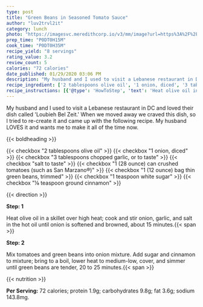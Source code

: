 ```yaml
---
type: post
title: "Green Beans in Seasoned Tomato Sauce"
author: "luv2trvl2it"
category: lunch
photo: "https://imagesvc.meredithcorp.io/v3/mm/image?url=https%3A%2F%2Fimages.media-allrecipes.com%2Fuserphotos%2F994041.jpg"
prep_time: "P0DT0H15M"
cook_time: "P0DT0H35M"
recipe_yield: "8 servings"
rating_value: 3.2
review_count: 5
calories: "72 calories"
date_published: 01/29/2020 03:06 PM
description: "My husband and I used to visit a Lebanese restaurant in DC and loved their dish called 'Loubieh Bel Zeit.' When we moved away we craved this dish, so I tried to re-create it and came up with the following recipe. My husband LOVES it and wants me to make it all of the time now."
recipe_ingredient: ['2 tablespoons olive oil', '1 onion, diced', '3 tablespoons chopped garlic, or to taste', 'salt to taste', '1 (28 ounce) can crushed tomatoes (such as San Marzano®)', '1 (12 ounce) bag thin green beans, trimmed', '1 teaspoon white sugar', '⅛ teaspoon ground cinnamon']
recipe_instructions: [{'@type': 'HowToStep', 'text': 'Heat olive oil in a skillet over high heat; cook and stir onion, garlic, and salt in the hot oil until onion is softened and browned, about 15 minutes.\n'}, {'@type': 'HowToStep', 'text': 'Mix tomatoes and green beans into onion mixture. Add sugar and cinnamon to mixture; bring to a boil, lower heat to medium-low, cover, and simmer until green beans are tender, 20 to 25 minutes.\n'}]
---
```


My husband and I used to visit a Lebanese restaurant in DC and loved their dish called 'Loubieh Bel Zeit.' When we moved away we craved this dish, so I tried to re-create it and came up with the following recipe. My husband LOVES it and wants me to make it all of the time now. 

{{< boldheading >}}

{{< checkbox "2 tablespoons olive oil" >}}
{{< checkbox "1  onion, diced" >}}
{{< checkbox "3 tablespoons chopped garlic, or to taste" >}}
{{< checkbox "salt to taste" >}}
{{< checkbox "1 (28 ounce) can crushed tomatoes (such as San Marzano®)" >}}
{{< checkbox "1 (12 ounce) bag thin green beans, trimmed" >}}
{{< checkbox "1 teaspoon white sugar" >}}
{{< checkbox "⅛ teaspoon ground cinnamon" >}}


{{< direction >}}

**Step: 1**

Heat olive oil in a skillet over high heat; cook and stir onion, garlic, and salt in the hot oil until onion is softened and browned, about 15 minutes.{{< span >}}

**Step: 2**

Mix tomatoes and green beans into onion mixture. Add sugar and cinnamon to mixture; bring to a boil, lower heat to medium-low, cover, and simmer until green beans are tender, 20 to 25 minutes.{{< span >}}

{{< nutrition >}}

**Per Serving:** 72 calories; protein 1.9g; carbohydrates 9.8g; fat 3.6g; sodium 143.8mg.
